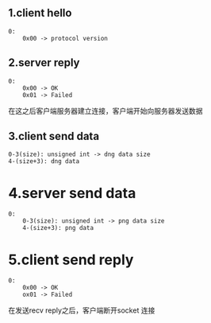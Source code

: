 ## 1.client hello

```
0: 
    0x00 -> protocol version
```


## 2.server reply


```
0: 
    0x00 -> OK
    0x01 -> Failed
```

在这之后客户端服务器建立连接，客户端开始向服务器发送数据

## 3.client send data

```
0-3(size): unsigned int -> dng data size
4-(size+3): dng data
```

# 4.server send data

```
0:
    0-3(size): unsigned int -> png data size
    4-(size+3): png data
```

# 5.client send reply

```
0:
    0x00 -> OK
    ox01 -> Failed
```


在发送recv reply之后，客户端断开socket 连接



